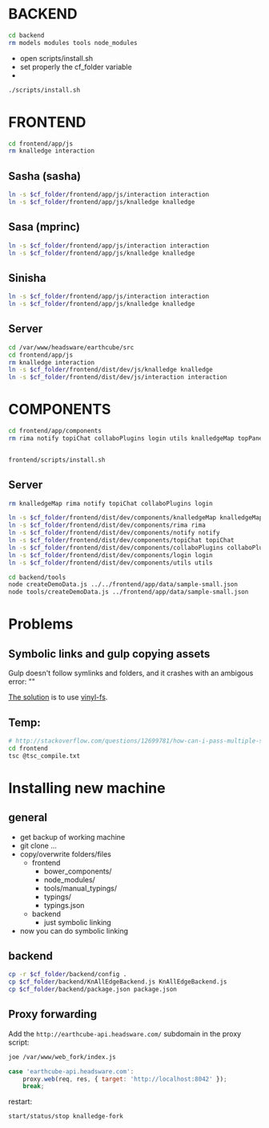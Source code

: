 # BACKEND

```sh
cd backend
rm models modules tools node_modules
```

+ open scripts/install.sh
+ set properly the cf_folder variable
+
```sh
./scripts/install.sh
```

# FRONTEND
```sh
cd frontend/app/js
rm knalledge interaction
```

## Sasha (sasha)

```sh
ln -s $cf_folder/frontend/app/js/interaction interaction
ln -s $cf_folder/frontend/app/js/knalledge knalledge
```

## Sasa (mprinc)

```sh
ln -s $cf_folder/frontend/app/js/interaction interaction
ln -s $cf_folder/frontend/app/js/knalledge knalledge
```

## Sinisha

```sh
ln -s $cf_folder/frontend/app/js/interaction interaction
ln -s $cf_folder/frontend/app/js/knalledge knalledge
```

## Server

```sh
cd /var/www/headsware/earthcube/src
cd frontend/app/js
rm knalledge interaction
ln -s $cf_folder/frontend/dist/dev/js/knalledge knalledge
ln -s $cf_folder/frontend/dist/dev/js/interaction interaction
```

# COMPONENTS

```sh
cd frontend/app/components
rm rima notify topiChat collaboPlugins login utils knalledgeMap topPanel request suggestion ontov
```

```sh

frontend/scripts/install.sh
 ```

## Server

```sh
rm knalledgeMap rima notify topiChat collaboPlugins login

ln -s $cf_folder/frontend/dist/dev/components/knalledgeMap knalledgeMap
ln -s $cf_folder/frontend/dist/dev/components/rima rima
ln -s $cf_folder/frontend/dist/dev/components/notify notify
ln -s $cf_folder/frontend/dist/dev/components/topiChat topiChat
ln -s $cf_folder/frontend/dist/dev/components/collaboPlugins collaboPlugins
ln -s $cf_folder/frontend/dist/dev/components/login login
ln -s $cf_folder/frontend/dist/dev/components/utils utils

cd backend/tools
node createDemoData.js ../../frontend/app/data/sample-small.json
node tools/createDemoData.js ../frontend/app/data/sample-small.json
```

# Problems

## Symbolic links and gulp copying assets

Gulp doesn't follow symlinks and folders, and it crashes with an ambigous error: ""

[The solution](http://stackoverflow.com/questions/28079374/gulp-giving-error-on-symlinks-in-gulp-src) is to use [vinyl-fs](https://www.npmjs.com/package/vinyl-fs).

## Temp:

```sh
# http://stackoverflow.com/questions/12699781/how-can-i-pass-multiple-source-files-to-the-typescript-compiler
cd frontend
tsc @tsc_compile.txt
```

# Installing new machine

## general

+ get backup of working machine
+ git clone ...
+ copy/overwrite folders/files
    + frontend
        + bower_components/
        + node_modules/
        + tools/manual_typings/
        + typings/
        + typings.json
    + backend
        + just symbolic linking
+ now you can do symbolic linking

## backend

```sh
cp -r $cf_folder/backend/config .
cp $cf_folder/backend/KnAllEdgeBackend.js KnAllEdgeBackend.js
cp $cf_folder/backend/package.json package.json
```

## Proxy forwarding

Add the `http://earthcube-api.headsware.com/` subdomain in the proxy script:

```sh
joe /var/www/web_fork/index.js
```

```js
case 'earthcube-api.headsware.com':
    proxy.web(req, res, { target: 'http://localhost:8042' });
    break;
```

restart:

```sh
start/status/stop knalledge-fork
```

